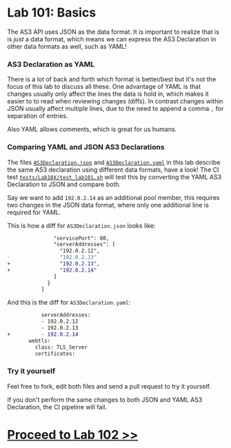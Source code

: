 # Lab 101: Basics

The AS3 API uses JSON as the data format. It is important to realize that is is *just* a data format, which means we can express the AS3 Declaration in other data formats as well, such as YAML!


### AS3 Declaration as YAML

There is a lot of back and forth which format is better/best but it's not the focus of this lab to discuss all these. One advantage of YAML is that changes usually only affect the lines the data is hold in, which makes it easier to to read when reviewing changes (diffs). In contrast changes within JSON usually affect multiple lines, due to the need to append a comma `,` for separation of entries.


Also YAML allows comments, which is great for us humans.

### Comparing YAML and JSON AS3 Declarations

The files [`AS3Declaration.json`](AS3Declaration.json) and [`AS3Declaration.yaml`](AS3Declaration.yaml) in this lab describe the same AS3 declaration using different data formats, have a look!
The CI test [`tests/Lab10X/test_lab101.sh`](../../tests/Lab10X/test_lab101.sh) will test this by converting the YAML AS3 Declaration to JSON and compare both.


Say we want to add `192.0.2.14` as an additional pool member, this requires two changes in the JSON data format, where only one additional line is required for YAML.

This is how a diff for `AS3Declaration.json` looks like:

```diff
               "servicePort": 80,
               "serverAddresses": [
                 "192.0.2.12",
-                "192.0.2.13"
+                "192.0.2.13",
+                "192.0.2.14"
               ]
             }
           ]
```

And this is the diff for `AS3Declaration.yaml`:

```diff
           serverAddresses:
           - 192.0.2.12
           - 192.0.2.13
+          - 192.0.2.14
       webtls:
         class: TLS_Server
         certificates:
```

### Try it yourself

Feel free to fork, edit both files and send a pull request to try it yourself.

If you don't perform the same changes to both JSON and YAML AS3 Declaration, the CI pipeline will fail.


# [Proceed to Lab 102 >>](../102)

